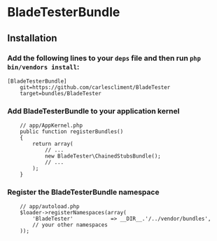 BladeTesterBundle
=================

## Installation

### Add the following lines to your  `deps` file and then run `php bin/vendors install`:

```
[BladeTesterBundle]
    git=https://github.com/carlescliment/BladeTester
    target=bundles/BladeTester
```



### Add BladeTesterBundle to your application kernel
```
    // app/AppKernel.php
    public function registerBundles()
    {
        return array(
            // ...
            new BladeTester\ChainedStubsBundle();
            // ...
        );
    }
```

### Register the BladeTesterBundle namespace
```
    // app/autoload.php
    $loader->registerNamespaces(array(
        'BladeTester'            => __DIR__.'/../vendor/bundles',
        // your other namespaces
    ));
```